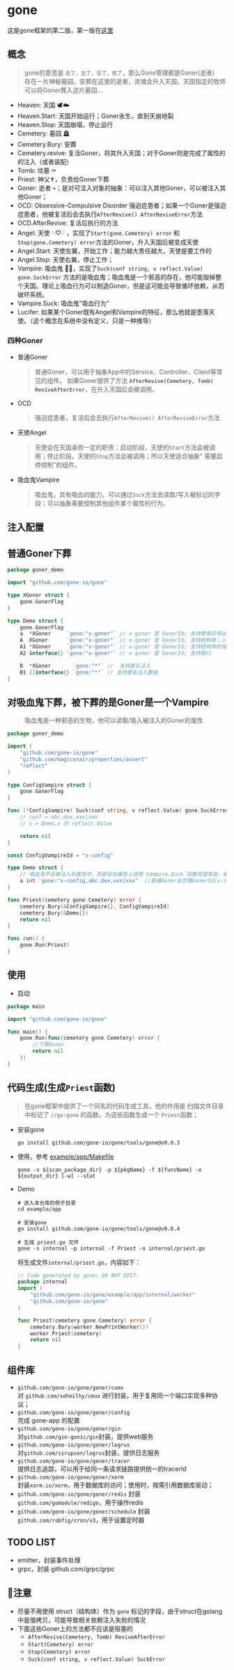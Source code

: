 # gone

这是gone框架的第二版，第一版在[这里](https://gitlab.openviewtech.com/gone/gone#gone)

## 概念

> gone的意思是 `走了，去了，没了，死了`，那么Gone管理都是Goner(逝者)  
> 存在一片神秘墓园，安葬在这里的逝者，灵魂会升入天国。天国指定的牧师可以将Goner葬入这片墓园...

- Heaven: 天国 🕊☁️
- Heaven.Start: 天国开始运行；Goner永生，直到天崩地裂
- Heaven.Stop:  天国崩塌，停止运行
- Cemetery: 墓园 🪦
- Cemetery.Bury:  安葬
- Cemetery.revive: 复活Goner，将其升入天国；对于Goner则是完成了属性的的注入（或者装配）
- Tomb: 坟墓 ⚰️
- Priest: 神父✝️，负责给Goner下葬
- Goner: 逝者 💀；是对可注入对象的抽象：可以注入其他Goner，可以被注入其他Goner；
- OCD: Obsessive-Compulsive Disorder
  强迫症患者；如果一个Goner是强迫症患者，他被复活后会去执行`AfterRevive() AfterReviveError`方法
- OCD.AfterRevive: 复活后执行的方法
- Angel: 天使 𓆩♡𓆪 ，实现了`Start(gone.Cemetery) error` 和 `Stop(gone.Cemetery) error`方法的Goner，升入天国后被变成天使
- Angel.Start: 天使左翼，开始工作；能力越大责任越大，天使是要工作的
- Angel.Stop: 天使右翼，停止工作；
- Vampire: 吸血鬼 🧛🏻‍，实现了`Suck(conf string, v reflect.Value) gone.SuckError`
  方法的是吸血鬼；吸血鬼是一个邪恶的存在，他可能毁掉整个天国。理论上吸血行为可以制造Goner，但是这可能会导致循环依赖，从而破坏系统。
- Vampire.Suck: 吸血鬼"吸血行为"
- Lucifer: 如果某个Goner既有Angel和Vampire的特征，那么他就是堕落天使。（这个概念在系统中没有定义，只是一种推导）

### 四种Goner

- 普通Goner
  > 普通Goner，可以用于抽象App中的Service、Controller、Client等常见的组件。
  > 如果Goner提供了方法 **`AfterRevive(Cemetery, Tomb) ReviveAfterError`**，在升入天国后会被调用。
- OCD
  > 强迫症患者，复活后会去执行`AfterRevive() AfterReviveError`方法
- 天使Angel
  > 天使会在天国承担一定的职责：启动阶段，天使的`Start`方法会被调用；停止阶段，天使的`Stop`方法会被调用；所以天使适合抽象"
  需要启停控制"的组件。
- 吸血鬼Vampire
  > 吸血鬼，具有吸血的能力，可以通过`Suck`方法去读取/写入被标记的字段；可以抽象需要控制其他组件某个属性的行为。

## 注入配置

## 普通Goner下葬

```go
package goner_demo

import "github.com/gone-io/gone"

type XGoner struct {
	gone.GonerFlag
}

type Demo struct {
	gone.GonerFlag
	a  *XGoner     `gone:"x-goner"` // x-goner 是 GonerId; 支持使用非导出属性
	A  XGoner      `gone:"x-goner"` // x-goner 是 GonerId; 支持结构体；⚠️尽量不要这样使用，由于结构体是值拷贝，会导致不能深度复制的问题
	A1 *XGoner     `gone:"x-goner"` // x-goner 是 GonerId; 支持结构体的指针
	A2 interface{} `gone:"x-goner"` // x-goner 是 GonerId; 支持接口

	B  *XGoner       `gone:"*"` //  支持匿名注入
	B1 []interface{} `gone:"*"` // 支持匿名注入数组
}
```

## 对吸血鬼下葬，被下葬的是Goner是一个Vampire

> 吸血鬼是一种邪恶的生物，他可以读取/吸入被注入的Goner的属性

```go
package goner_demo

import (
	"github.com/gone-io/gone"
	"github.com/magiconair/properties/assert"
	"reflect"
)

type ConfigVampire struct {
	gone.GonerFlag
}

func (*ConfigVampire) Suck(conf string, v reflect.Value) gone.SuckError {
	// conf = abc.dex,xxx|xxx
	// v = Demo.a 的 reflect.Value

	return nil
}

const ConfigVampireId = "x-config"

type Demo struct {
	// 吸血鬼不会被注入到属性中，而是会在属性上调用`Vampire.Suck`函数完成吸血，吸血鬼可以读取、写入属性的值
	a int `gone:"x-config,abc.dex,xxx|xxx"` //普通Goner会忽略GonerId(x-config)后面的字符串`abc.dex,xxx|xxx`; 而吸血鬼会用来进行"吸血"
}

func Priest(cemetery gone.Cemetery) error {
	cemetery.Bury(&ConfigVampire{}, ConfigVampireId)
	cemetery.Bury(&Demo{})
	return nil
}

func run() {
	gone.Run(Priest)
}
```

## 使用

- 启动

```go
package main

import "github.com/gone-io/gone"

func main() {
	gone.Run(func(cemetery gone.Cemetery) error {
		//下葬Goner
		return nil
	})
}

```

## 代码生成(生成`Priest`函数)

> 在gone框架中提供了一个同名的代码生成工具，他的作用是 扫描文件目录中标记了 `//go:gone`
> 的函数，为这些函数生成一个 `Priest`函数；

- 安装gone
    ```shell 
    go install github.com/gone-io/gone/tools/gone@v0.0.3
    ```
- 使用，参考 [example/app/Makefile](example/app/Makefile)
    ```shell
    gone -s ${scan_package_dir} -p ${pkgName} -f ${funcName} -o ${output_dir} [-w] --stat
    ```
- Demo
    ```shell
    # 进入本仓库的例子目录 
    cd example/app
    
    # 安装gone
    go install github.com/gone-io/gone/tools/gone@v0.0.4
    
    # 生成 priest.go 文件
    gone -s internal -p internal -f Priest -o internal/priest.go
    ```
  将生成文件`internal/priest.go`，内容如下：
    ```go
    // Code generated by gone; DO NOT EDIT.
    package internal
    import (
        "github.com/gone-io/gone/example/app/internal/worker"
        "github.com/gone-io/gone"
    )
    
    func Priest(cemetery gone.Cemetery) error {
        cemetery.Bury(worker.NewPrintWorker())
        worker.Priest(cemetery)
        return nil
    }
    ```

## 组件库

- `github.com/gone-io/gone/goner/cumx`  
  对 `github.com/soheilhy/cmux` 进行封装，用于复用同一个端口实现多种协议；
- `github.com/gone-io/gone/goner/config`  
  完成 gone-app 的配置
- `github.com/gone-io/gone/goner/gin`  
  对`github.com/gin-gonic/gin`封装，提供web服务
- `github.com/gone-io/gone/goner/logrus`  
  对`github.com/sirupsen/logrus`封装，提供日志服务
- `github.com/gone-io/gone/goner/tracer`  
  提供日志追踪，可以用于给同一条请求链路提供统一的tracerId
- `github.com/gone-io/gone/goner/xorm`  
  封装`xorm.io/xorm`，用于数据库的访问；使用时，按需引用数据库驱动；
- `github.com/gone-io/gone/goner/redis`
  封装`github.com/gomodule/redigo`，用于操作redis
- `github.com/gone-io/gone/goner/schedule`
  封装 `github.com/robfig/cron/v3`，用于设置定时器

## TODO LIST

- emitter，封装事件处理
- grpc，封装 github.com/grpc/grpc

## 📢注意

- 尽量不用使用 struct（结构体）作为 `gone` 标记的字段，由于struct在golang中是值拷贝，可能导致相关依赖注入失败的情况
- 下面这些Goner上的方法都不应该是阻塞的
    - `AfterRevive(Cemetery, Tomb) ReviveAfterError`
    - `Start(Cemetery) error`
    - `Stop(Cemetery) error`
    - `Suck(conf string, v reflect.Value) SuckError`